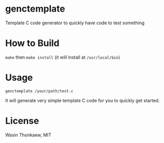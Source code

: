 # genctemplate
Template C code generator to quickly have code to test something

# How to Build

`make` then `make install` (it will install at `/usr/local/bin`)

# Usage

`genctemplate /your/path/test.c`

It will generate very simple template C code for you to quickly get started.

# License

Wasin Thonkaew, MIT
